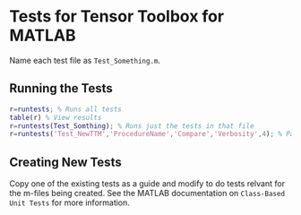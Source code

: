 # Tests for Tensor Toolbox for MATLAB

Name each test file as `Test_Something.m`.

## Running the Tests
``` matlab
r=runtests; % Runs all tests
table(r) % View results
r=runtests(Test_Somthing); % Runs just the tests in that file
r=runtests('Test_NewTTM','ProcedureName','Compare','Verbosity',4); % Particular tests
```


## Creating New Tests
Copy one of the existing tests as a guide and modify to do tests relvant for the 
m-files being created. See the MATLAB documentation on `Class-Based Unit Tests` 
for more information.
